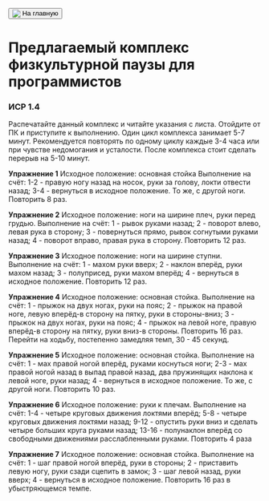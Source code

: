 <a href="https://danshedrin.github.io/practic" target="_blank"><button><img src="https://img.icons8.com/material/home" style="vertical-align:middle"> На главную</button></a>

# Предлагаемый комплекс физкультурной паузы для программистов
### ИСР 1.4

Распечатайте данный комплекс и читайте указания с листа. Отойдите от ПК и приступите к выполнению. Один цикл комплекса занимает 5-7 минут. Рекомендуется повторять по одному циклу каждые 3-4 часа или при чувстве недомогания и усталости. После комплекса стоит сделать перерыв на 5-10 минут.

**Упражнение 1**
  Исходное положение: основная стойка
Выполнение на счёт:
1-2 - правую ногу назад на носок, руки за голову, локти отвести назад;
3-4 - вернуться в исходное положение.
То же, с другой ноги. Повторить 8 раз.

**Упражнение 2**
  Исходное положение: ноги на ширине плеч, руки перед грудью.
Выполнение на счёт:
1 - рывок руками назад;
2 - поворот влево, левая рука в сторону;
3 - повернуться прямо, рывок согнутыми руками назад;
4 - поворот вправо, правая рука в сторону.
Повторить 12 раз.

**Упражнение 3**
  Исходное положение: ноги на ширине ступни.
Выполнение на счёт:
1 - махом руки вверх;
2 - наклон вперёд, руки махом назад;
3 - полуприсед, руки махом вперёд;
4 - вернуться в исходное положение.
Повторить 12 раз.

**Упражнение 4**
  Исходное положение: основная стойка.
Выполнение на счёт:
1 - прыжок на двух ногах, руки на пояс;
2 - прыжок на правой ноге, левую вперёд-в сторону на пятку, руки в стороны-вниз;
3 - прыжок на двух ногах, руки на пояс;
4 - прыжок на левой ноге, правую вперёд-в сторону на пятку, руки вниз-в стороны.
Повторить 16 раз. Перейти на ходьбу, постепенно замедляя темп, 30 - 45 секунд.

**Упражнение 5**
  Исходное положение: основная стойка.
Выполнение на счёт:
1 - мах правой ногой вперёд, руками коснуться ноги;
2-3 - мах правой ногой назад в выпад правой назад, два пружинящих наклона к левой ноге, руки назад;
4 - вернуться в исходное положение.
То же, с другой ноги. Повторить 10 раз.

**Упражнение 6**
  Исходное положение: руки к плечам.
Выполнение на счёт:
1-4 - четыре круговых движения локтями вперёд;
5-8 - четыре круговых движения локтями назад;
9-12 - опустить руки вниз и сделать четыре больших круга руками назад;
13-16 - полунаклон вперёд со свободными движениями расслабленными руками.
Повторить 4 раза

**Упражнение 7**
  Исходное положение: основная стойка.
Выполнение на счёт:
1 - шаг правой ногой вперёд, руки в стороны;
2 - приставить левую ногу, руки сзади сцепить в замок;
3 - шаг левой назад, руки вверх;
4 - вернуться в исходное положение.
Повторить 16 раз в убыстряющемся темпе.
